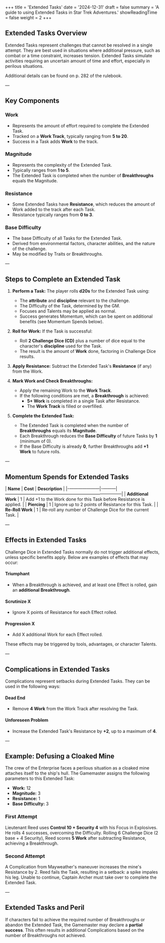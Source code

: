 +++
title = 'Extended Tasks'
date = '2024-12-31'
draft = false
summary = 'A guide to using Extended Tasks in Star Trek Adventures.'
showReadingTime = false
weight = 2
+++

## Extended Tasks Overview

Extended Tasks represent challenges that cannot be resolved in a single attempt. They are best used in situations where additional pressure, such as combat or a time constraint, increases tension. Extended Tasks simulate activities requiring an uncertain amount of time and effort, especially in perilous situations.

Additional details can be found on p. 282 of the rulebook.

—

## Key Components

### Work
- Represents the amount of effort required to complete the Extended Task.
- Tracked on a **Work Track**, typically ranging from **5 to 20**.
- Success in a Task adds **Work** to the track.

### Magnitude
- Represents the complexity of the Extended Task.
- Typically ranges from **1 to 5**.
- The Extended Task is completed when the number of **Breakthroughs** equals the Magnitude.

### Resistance
- Some Extended Tasks have **Resistance**, which reduces the amount of Work added to the track after each Task.
- Resistance typically ranges from **0 to 3**.

### Base Difficulty
- The base Difficulty of all Tasks for the Extended Task.
- Derived from environmental factors, character abilities, and the nature of the challenge.
- May be modified by Traits or Breakthroughs.

—

## Steps to Complete an Extended Task

1. **Perform a Task:** The player rolls **d20s** for the Extended Task using:
   - The **attribute** and **discipline** relevant to the challenge.
   - The Difficulty of the Task, determined by the GM.
   - Focuses and Talents may be applied as normal.
   - Success generates Momentum, which can be spent on additional benefits (see Momentum Spends below).

2. **Roll for Work:** If the Task is successful:
   - Roll **2 Challenge Dice (CD)** plus a number of dice equal to the character's **discipline** used for the Task.
   - The result is the amount of **Work** done, factoring in Challenge Dice results.

3. **Apply Resistance:** Subtract the Extended Task's **Resistance** (if any) from the Work.

4. **Mark Work and Check Breakthroughs:**  
   - Apply the remaining Work to the **Work Track**.  
   - If the following conditions are met, a **Breakthrough** is achieved:  
     - **5+ Work** is completed in a single Task after Resistance.  
     - The **Work Track** is filled or overfilled.  

5. **Complete the Extended Task:**  
   - The Extended Task is completed when the number of **Breakthroughs** equals its **Magnitude**.  
   - Each Breakthrough reduces the **Base Difficulty** of future Tasks by **1** (minimum of 0).  
   - If the Base Difficulty is already **0**, further Breakthroughs add **+1 Work** to future rolls.  

—

## Momentum Spends for Extended Tasks

| **Name**            | **Cost** | **Description**                                                                 |
|-———————|-———|———————————————————————————|
| **Additional Work**  | 1        | Add +1 to the Work done for this Task before Resistance is applied.              |
| **Piercing**         | 1        | Ignore up to 2 points of Resistance for this Task.                               |
| **Re-Roll Work**     | 1        | Re-roll any number of Challenge Dice for the current Task.                       |

—

## Effects in Extended Tasks

Challenge Dice in Extended Tasks normally do not trigger additional effects, unless specific benefits apply. Below are examples of effects that may occur:

#### Triumphant
- When a Breakthrough is achieved, and at least one Effect is rolled, gain an **additional Breakthrough**.

#### Scrutinize X
- Ignore X points of Resistance for each Effect rolled.

#### Progression X
- Add X additional Work for each Effect rolled.

These effects may be triggered by tools, advantages, or character Talents.

—

## Complications in Extended Tasks

Complications represent setbacks during Extended Tasks. They can be used in the following ways:

#### Dead End
- Remove **4 Work** from the Work Track after resolving the Task.

#### Unforeseen Problem
- Increase the Extended Task's Resistance by **+2**, up to a maximum of **4**.

—

## Example: Defusing a Cloaked Mine

The crew of the Enterprise faces a perilous situation as a cloaked mine attaches itself to the ship's hull. The Gamemaster assigns the following parameters to this Extended Task:

- **Work:** 12  
- **Magnitude:** 3  
- **Resistance:** 1  
- **Base Difficulty:** 3  

### First Attempt
Lieutenant Reed uses **Control 10 + Security 4** with his Focus in Explosives. He rolls 4 successes, overcoming the Difficulty. Rolling 6 Challenge Dice (2 base + 4 Security), Reed scores **5 Work** after subtracting Resistance, achieving a Breakthrough.

### Second Attempt
A Complication from Mayweather's maneuver increases the mine's Resistance by 2. Reed fails the Task, resulting in a setback: a spike impales his leg. Unable to continue, Captain Archer must take over to complete the Extended Task.

—

## Extended Tasks and Peril

If characters fail to achieve the required number of Breakthroughs or abandon the Extended Task, the Gamemaster may declare a **partial success**. This often results in additional Complications based on the number of Breakthroughs not achieved.